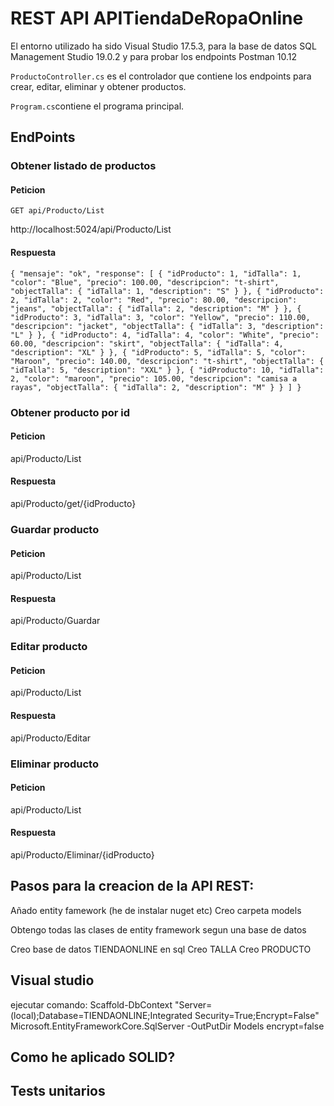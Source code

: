 <h1>REST API APITiendaDeRopaOnline</h1>

El entorno utilizado ha sido Visual Studio 17.5.3, para la base de datos SQL Management Studio 19.0.2 y para probar los endpoints Postman 10.12

`ProductoController.cs` es el controlador que contiene los endpoints para crear, editar, eliminar y obtener productos.

`Program.cs`contiene el programa principal.

## EndPoints

### Obtener listado de productos

#### Peticion

`GET api/Producto/List`

http://localhost:5024/api/Producto/List

#### Respuesta
`
{
    "mensaje": "ok",
    "response": [
        {
            "idProducto": 1,
            "idTalla": 1,
            "color": "Blue",
            "precio": 100.00,
            "descripcion": "t-shirt",
            "objectTalla": {
                "idTalla": 1,
                "description": "S"
            }
        },
        {
            "idProducto": 2,
            "idTalla": 2,
            "color": "Red",
            "precio": 80.00,
            "descripcion": "jeans",
            "objectTalla": {
                "idTalla": 2,
                "description": "M"
            }
        },
        {
            "idProducto": 3,
            "idTalla": 3,
            "color": "Yellow",
            "precio": 110.00,
            "descripcion": "jacket",
            "objectTalla": {
                "idTalla": 3,
                "description": "L"
            }
        },
        {
            "idProducto": 4,
            "idTalla": 4,
            "color": "White",
            "precio": 60.00,
            "descripcion": "skirt",
            "objectTalla": {
                "idTalla": 4,
                "description": "XL"
            }
        },
        {
            "idProducto": 5,
            "idTalla": 5,
            "color": "Maroon",
            "precio": 140.00,
            "descripcion": "t-shirt",
            "objectTalla": {
                "idTalla": 5,
                "description": "XXL"
            }
        },
        {
            "idProducto": 10,
            "idTalla": 2,
            "color": "maroon",
            "precio": 105.00,
            "descripcion": "camisa a rayas",
            "objectTalla": {
                "idTalla": 2,
                "description": "M"
            }
        }
    ]
}
`

### Obtener producto por id

#### Peticion
api/Producto/List


#### Respuesta

api/Producto/get/{idProducto}

### Guardar producto

#### Peticion
api/Producto/List


#### Respuesta

api/Producto/Guardar

### Editar producto

#### Peticion
api/Producto/List


#### Respuesta

api/Producto/Editar

### Eliminar producto

#### Peticion
api/Producto/List


#### Respuesta

api/Producto/Eliminar/{idProducto}


## Pasos para la creacion de la API REST:

Añado entity famework (he de instalar nuget etc)
Creo carpeta models 

Obtengo todas las clases de entity framework segun una base de datos

Creo base de datos TIENDAONLINE en sql
	Creo TALLA
	Creo PRODUCTO


## Visual studio

ejecutar comando: Scaffold-DbContext "Server=(local);Database=TIENDAONLINE;Integrated Security=True;Encrypt=False" Microsoft.EntityFrameworkCore.SqlServer -OutPutDir Models encrypt=false



## Como he aplicado SOLID?

## Tests unitarios
